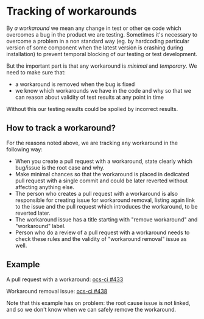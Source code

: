 # Tracking of workarounds

By *a workaround* we mean any change in test or other qe code which overcomes a
bug in the product we are testing. Sometimes it's necessary to overcome a
problem in a non standard way (eg. by hardcoding particular version of some
component when the latest version is crashing during installation) to prevent
temporal blocking of our testing or test development.

But the important part is that any workaround is *minimal* and *temporary*. We
need to make sure that:

- a workaround is removed when the bug is fixed
- we know which workarounds we have in the code and why so that we can reason
  about validity of test results at any point in time

Without this our testing results could be spolied by incorrect results.

## How to track a workaround?

For the reasons noted above, we are tracking any workaround in the following
way:

- When you create a pull request with a workaround, state clearly which
  bug/issue is the root case and why.
- Make minimal chances so that the workaround is placed in dedicated pull
  request with a single commit and could be later reverted without affecting
  anything else.
- The person who creates a pull request with a workaround is also responsible
  for creating issue for workaround removal, listing again link to the issue
  and the pull request which introduces the workaround, to be reverted later.
- The workaround issue has a title starting with "remove workaround" and
  "workaround" label.
- Person who do a review of a pull request with a workaround needs to check
  these rules and the validity of "workaround removal" issue as well.

## Example

A pull request with a workaround: [ocs-ci #433](https://github.com/red-hat-storage/ocs-ci/pull/433)

Workaround removal issue: [ocs-ci #438](https://github.com/red-hat-storage/ocs-ci/issues/438)

Note that this example has on problem: the root cause issue is not linked, and
so we don't know when we can safely remove the workaround.
